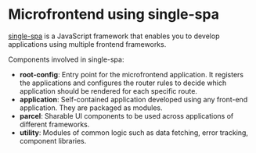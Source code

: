 # Microfrontend using single-spa

[single-spa](https://single-spa.js.org/) is a JavaScript framework that enables you to develop applications using multiple frontend frameworks.

Components involved in single-spa:

- **root-config**: Entry point for the microfrontend application. It registers the applications and configures the router rules to decide which application should be rendered for each specific route.
- **application**: Self-contained application developed using any front-end application. They are packaged as modules. 
- **parcel**: Sharable UI components to be used across applications of different frameworks.
- **utility**: Modules of common logic such as data fetching, error tracking, component libraries.
